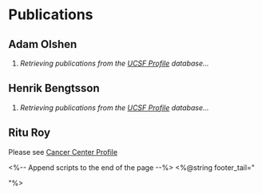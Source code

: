 # Publications

## Adam Olshen
<div id="adam_profiles_publications">
<ol>
  <li>
    <em>Retrieving publications from the <a href="http://profiles.ucsf.edu/adam.olshen">UCSF Profile</a> database...</em>
  </li>
</ol>
</div>

## Henrik Bengtsson
<div id="henrik_profiles_publications">
<ol>
  <li>
    <em>Retrieving publications from the <a href="http://profiles.ucsf.edu/henrik.bengtsson">UCSF Profile</a> database...</em>
  </li>
</ol>
</div>

## Ritu Roy
Please see [Cancer Center
Profile](http://cancer.ucsf.edu/people/profiles/roy_ritu.3644)


<%-- Append scripts to the end of the page --%>
<%@string footer_tail="
<!-- get data from the UCSF Profiles API -->
<script src='../assets/js/publications.js'></script>
<script>
  add_profiles_user_content('adam', 'ProfilesURLName', 'adam.olshen')
  add_profiles_user_content('henrik', 'ProfilesURLName', 'henrik.bengtsson')
  /* add_profiles_user_content('FNO', 'royr@cc.ucsf.edu') */
</script>
"%>

